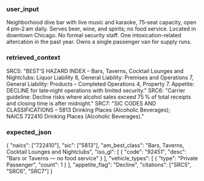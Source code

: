 ### user\_input

Neighborhood dive bar with live music and karaoke, 75‑seat capacity, open 4 pm–2 am daily. Serves beer, wine, and spirits; no food service. Located in downtown Chicago. No formal security staff. One intoxication-related altercation in the past year. Owns a single passenger van for supply runs.

### retrieved\_context

SRC5: "BEST'S HAZARD INDEX – Bars, Taverns, Cocktail Lounges and Nightclubs: Liquor Liability 8, General Liability: Premises and Operations 7, General Liability: Products – Completed Operations 4, Property 7. Appetite: DECLINE for late‑night operations with limited security."
SRC6: "Carrier guideline: Decline risks where alcohol sales exceed 75 % of total receipts and closing time is after midnight."
SRC7: "SIC CODES AND CLASSIFICATIONS – 5813 Drinking Places (Alcoholic Beverages); NAICS 722410 Drinking Places (Alcoholic Beverages)."

### expected\_json

{
"naics": \["722410"],
"sic": \["5813"],
"am\_best\_class": "Bars, Taverns, Cocktail Lounges and Nightclubs",
"iso\_gl": \[
{ "code": "92451", "desc": "Bars or Taverns — no food service" }
],
"vehicle\_types": \[
{ "type": "Private Passenger", "count": 1 }
],
"appetite\_flag": "Decline",
"citations": \["SRC5", "SRC6", "SRC7"]
}
